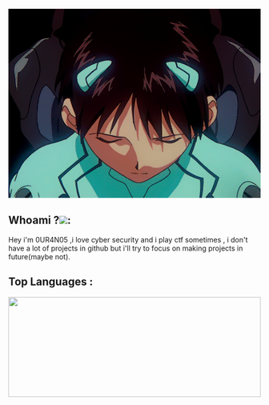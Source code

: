 <p align="center">
<img src="https://github.com/0UR4N05/0UR4N05/blob/main/img/shinji.gif">

## Whoami ?<img src="https://cdn.discordapp.com/emojis/820834256330031105.png?v=1" width="30px">:
Hey i'm 0UR4N05 ,i love cyber security and i play ctf sometimes , i don't have a lot of projects in github but i'll try to focus on making projects in future(maybe not).

## Top Languages : 

<p align="center">
<img width="100%" height="200" src="https://github-readme-stats.vercel.app/api/top-langs/?username=0UR4N05&show_icons=true&theme=dracula">
